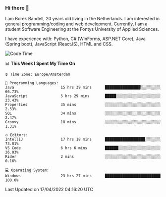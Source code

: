### Hi there 👋

I am Borek Bandell, 20 years old living in the Netherlands. I am interested in general programming/coding and web development. Currently, I am a student Software Engineering at the Fontys University of Applied Sciences.

I have experience with: Python, C# (WinForms, ASP.NET Core), Java (Spring boot), JavaScript (ReactJS), HTML and CSS.

<!--START_SECTION:waka-->
![Code Time](http://img.shields.io/badge/Code%20Time-89%20hrs%2011%20mins-blue)

📊 **This Week I Spent My Time On** 

```text
⌚︎ Time Zone: Europe/Amsterdam

💬 Programming Languages: 
Java                     15 hrs 39 mins      ████████████████░░░░░░░░░   66.73% 
JavaScript               5 hrs 29 mins       █████░░░░░░░░░░░░░░░░░░░░   23.43% 
Properties               35 mins             ░░░░░░░░░░░░░░░░░░░░░░░░░   2.53% 
SQL                      34 mins             ░░░░░░░░░░░░░░░░░░░░░░░░░   2.47% 
Groovy                   18 mins             ░░░░░░░░░░░░░░░░░░░░░░░░░   1.31%

🔥 Editors: 
IntelliJ                 17 hrs 18 mins      ██████████████████░░░░░░░   73.81% 
VS Code                  6 hrs 6 mins        ██████░░░░░░░░░░░░░░░░░░░   26.03% 
Rider                    2 mins              ░░░░░░░░░░░░░░░░░░░░░░░░░   0.16%

💻 Operating System: 
Windows                  23 hrs 27 mins      █████████████████████████   100.0%

```


 Last Updated on 17/04/2022 04:16:20 UTC
<!--END_SECTION:waka-->

<!--**tcBorek2002/tcBorek2002** is a ✨ _special_ ✨ repository because its `README.md` (this file) appears on your GitHub profile.

Here are some ideas to get you started:

- 🔭 I’m currently working on ...
- 🌱 I’m currently learning ...
- 👯 I’m looking to collaborate on ...
- 🤔 I’m looking for help with ...
- 💬 Ask me about ...
- 📫 How to reach me: ...
- 😄 Pronouns: ...
- ⚡ Fun fact: ...
-->
